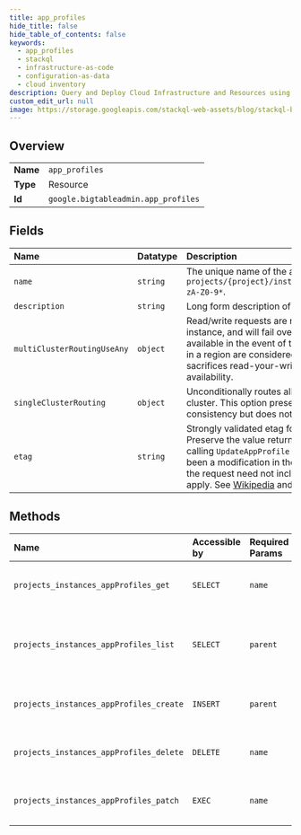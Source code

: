 ```yaml
---
title: app_profiles
hide_title: false
hide_table_of_contents: false
keywords:
  - app_profiles
  - stackql
  - infrastructure-as-code
  - configuration-as-data
  - cloud inventory
description: Query and Deploy Cloud Infrastructure and Resources using SQL
custom_edit_url: null
image: https://storage.googleapis.com/stackql-web-assets/blog/stackql-blog-post-featured-image.png
---
```

  
    

## Overview
<table><tbody>
<tr><td><b>Name</b></td><td><code>app_profiles</code></td></tr>
<tr><td><b>Type</b></td><td>Resource</td></tr>
<tr><td><b>Id</b></td><td><code>google.bigtableadmin.app_profiles</code></td></tr>
</tbody></table>

## Fields
| Name | Datatype | Description |
|:-----|:---------|:------------|
| `name` | `string` | The unique name of the app profile. Values are of the form `projects/{project}/instances/{instance}/appProfiles/_a-zA-Z0-9*`. |
| `description` | `string` | Long form description of the use case for this AppProfile. |
| `multiClusterRoutingUseAny` | `object` | Read/write requests are routed to the nearest cluster in the instance, and will fail over to the nearest cluster that is available in the event of transient errors or delays. Clusters in a region are considered equidistant. Choosing this option sacrifices read-your-writes consistency to improve availability. |
| `singleClusterRouting` | `object` | Unconditionally routes all read/write requests to a specific cluster. This option preserves read-your-writes consistency but does not improve availability. |
| `etag` | `string` | Strongly validated etag for optimistic concurrency control. Preserve the value returned from `GetAppProfile` when calling `UpdateAppProfile` to fail the request if there has been a modification in the mean time. The `update_mask` of the request need not include `etag` for this protection to apply. See [Wikipedia](https://en.wikipedia.org/wiki/HTTP_ETag) and [RFC 7232](https://tools.ietf.org/html/rfc7232#section-2.3) for more details. |
## Methods
| Name | Accessible by | Required Params | Description |
|:-----|:--------------|:----------------|:------------|
| `projects_instances_appProfiles_get` | `SELECT` | `name` | Gets information about an app profile. |
| `projects_instances_appProfiles_list` | `SELECT` | `parent` | Lists information about app profiles in an instance. |
| `projects_instances_appProfiles_create` | `INSERT` | `parent` | Creates an app profile within an instance. |
| `projects_instances_appProfiles_delete` | `DELETE` | `name` | Deletes an app profile from an instance. |
| `projects_instances_appProfiles_patch` | `EXEC` | `name` | Updates an app profile within an instance. |
